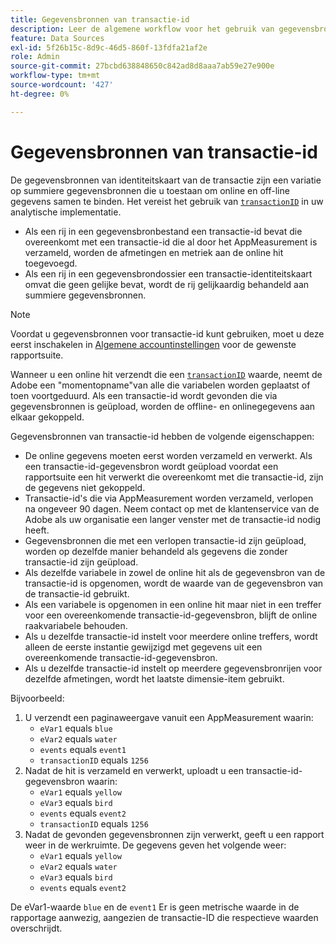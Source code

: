 ```yaml
---
title: Gegevensbronnen van transactie-id
description: Leer de algemene workflow voor het gebruik van gegevensbronnen voor transactie-id's.
feature: Data Sources
exl-id: 5f26b15c-8d9c-46d5-860f-13fdfa21af2e
role: Admin
source-git-commit: 27bcbd638848650c842ad8d8aaa7ab59e27e900e
workflow-type: tm+mt
source-wordcount: '427'
ht-degree: 0%

---
```


# Gegevensbronnen van transactie-id

De gegevensbronnen van identiteitskaart van de transactie zijn een variatie op summiere gegevensbronnen die u toestaan om online en off-line gegevens samen te binden. Het vereist het gebruik van [`transactionID`](/help/implement/vars/page-vars/transactionid.md) in uw analytische implementatie.

* Als een rij in een gegevensbronbestand een transactie-id bevat die overeenkomt met een transactie-id die al door het AppMeasurement is verzameld, worden de afmetingen en metriek aan de online hit toegevoegd.
* Als een rij in een gegevensbrondossier een transactie-identiteitskaart omvat die geen gelijke bevat, wordt de rij gelijkaardig behandeld aan summiere gegevensbronnen.

>[!NOTE]
>
>Voordat u gegevensbronnen voor transactie-id kunt gebruiken, moet u deze eerst inschakelen in [Algemene accountinstellingen](/help/admin/admin/c-manage-report-suites/c-edit-report-suites/general/general-acct-settings-admin.md) voor de gewenste rapportsuite.

Wanneer u een online hit verzendt die een [`transactionID`](/help/implement/vars/page-vars/transactionid.md) waarde, neemt de Adobe een &quot;momentopname&quot;van alle die variabelen worden geplaatst of toen voortgeduurd. Als een transactie-id wordt gevonden die via gegevensbronnen is geüpload, worden de offline- en onlinegegevens aan elkaar gekoppeld.

Gegevensbronnen van transactie-id hebben de volgende eigenschappen:

* De online gegevens moeten eerst worden verzameld en verwerkt. Als een transactie-id-gegevensbron wordt geüpload voordat een rapportsuite een hit verwerkt die overeenkomt met die transactie-id, zijn de gegevens niet gekoppeld.
* Transactie-id&#39;s die via AppMeasurement worden verzameld, verlopen na ongeveer 90 dagen. Neem contact op met de klantenservice van de Adobe als uw organisatie een langer venster met de transactie-id nodig heeft.
* Gegevensbronnen die met een verlopen transactie-id zijn geüpload, worden op dezelfde manier behandeld als gegevens die zonder transactie-id zijn geüpload.
* Als dezelfde variabele in zowel de online hit als de gegevensbron van de transactie-id is opgenomen, wordt de waarde van de gegevensbron van de transactie-id gebruikt.
* Als een variabele is opgenomen in een online hit maar niet in een treffer voor een overeenkomende transactie-id-gegevensbron, blijft de online raakvariabele behouden.
* Als u dezelfde transactie-id instelt voor meerdere online treffers, wordt alleen de eerste instantie gewijzigd met gegevens uit een overeenkomende transactie-id-gegevensbron.
* Als u dezelfde transactie-id instelt op meerdere gegevensbronrijen voor dezelfde afmetingen, wordt het laatste dimensie-item gebruikt.

Bijvoorbeeld:

1. U verzendt een paginaweergave vanuit een AppMeasurement waarin:
   * `eVar1` equals `blue`
   * `eVar2` equals `water`
   * `events` equals `event1`
   * `transactionID` equals `1256`
2. Nadat de hit is verzameld en verwerkt, uploadt u een transactie-id-gegevensbron waarin:
   * `eVar1` equals `yellow`
   * `eVar3` equals `bird`
   * `events` equals `event2`
   * `transactionID` equals `1256`
3. Nadat de gevonden gegevensbronnen zijn verwerkt, geeft u een rapport weer in de werkruimte. De gegevens geven het volgende weer:
   * `eVar1` equals `yellow`
   * `eVar2` equals `water`
   * `eVar3` equals `bird`
   * `events` equals `event2`

De eVar1-waarde `blue` en de `event1` Er is geen metrische waarde in de rapportage aanwezig, aangezien de transactie-ID die respectieve waarden overschrijdt.
